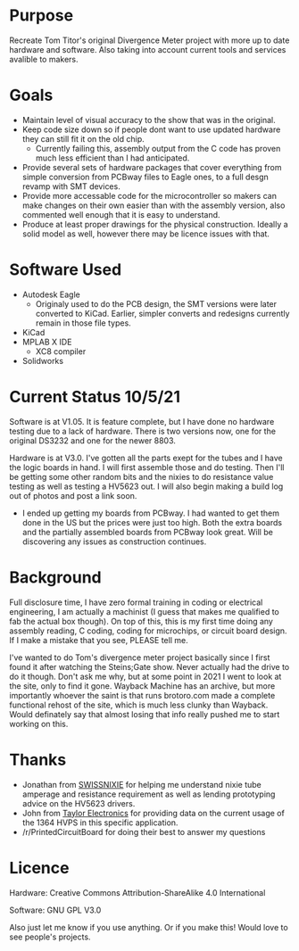 # Purpose
Recreate Tom Titor's original Divergence Meter project with more up to date hardware and software. Also taking into account current tools and services avalible to makers.

# Goals
* Maintain level of visual accuracy to the show that was in the original.
* Keep code size down so if people dont want to use updated hardware they can still fit it on the old chip.
  * Currently failing this, assembly output from the C code has proven much less efficient than I had anticipated.
* Provide several sets of hardware packages that cover everything from simple conversion from PCBway files to Eagle ones, to a full desgn revamp with SMT devices.
* Provide more accessable code for the microcontroller so makers can make changes on their own easier than with the assembly version, also commented well enough that it is easy to understand.
* Produce at least proper drawings for the physical construction. Ideally a solid model as well, however there may be licence issues with that.

# Software Used
* Autodesk Eagle
  * Originaly used to do the PCB design, the SMT versions were later converted to KiCad. Earlier, simpler converts and redesigns currently remain in those file types.
* KiCad
* MPLAB X IDE
  * XC8 compiler
* Solidworks

# Current Status 10/5/21
Software is at V1.05. It is feature complete, but I have done no hardware testing due to a lack of hardware. There is two versions now, one for the original DS3232 and one for the newer 8803. 

Hardware is at V3.0. I've gotten all the parts exept for the tubes and I have the logic boards in hand. I will first assemble those and do testing. Then I'll be getting some other random bits and the nixies to do resistance value testing as well as testing a HV5623 out. I will also begin making a build log out of photos and post a link soon.
* I ended up getting my boards from PCBway. I had wanted to get them done in the US but the prices were just too high. Both the extra boards and the partially assembled boards from PCBway look great. Will be discovering any issues as construction continues.

# Background
Full disclosure time, I have zero formal training in coding or electrical engineering, I am actually a machinist (I guess that makes me qualified to fab the actual box though). On top of this, this is my first time doing any assembly reading, C coding, coding for microchips, or circuit board design. If I make a mistake that you see, PLEASE tell me.

I've wanted to do Tom's divergence meter project basically since I first found it after watching the Steins;Gate show. Never actually had the drive to do it though. Don't ask me why, but at some point in 2021 I went to look at the site, only to find it gone. Wayback Machine has an archive, but more importantly whoever the saint is that runs brotoro.com made a complete functional rehost of the site, which is much less clunky than Wayback. Would definately say that almost losing that info really pushed me to start working on this.

# Thanks
* Jonathan from [SWISSNIXIE](http://www.swissnixie.com/) for helping me understand nixie tube amperage and resistance requirement as well as lending prototyping advice on the HV5623 drivers.
* John from [Taylor Electronics](https://www.shop-tes.com/) for providing data on the current usage of the 1364 HVPS in this specific application.
* /r/PrintedCircuitBoard for doing their best to answer my questions

# Licence
Hardware: Creative Commons Attribution-ShareAlike 4.0 International

Software: GNU GPL V3.0

Also just let me know if you use anything. Or if you make this! Would love to see people's projects.
